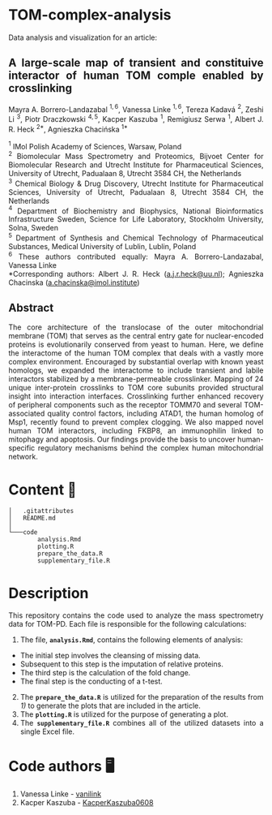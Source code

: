 <div align='justify'>

# TOM-complex-analysis
Data analysis and visualization for an article:

## A large-scale map of transient and constituive interactor of human TOM comple enabled by crosslinking

Mayra A. Borrero-Landazabal $^{1,6}$, Vanessa Linke $^{1,6}$, Tereza Kadavá $^{2}$, Zeshi Li $^{3}$, Piotr Draczkowski $^{4,5}$, 
Kacper Kaszuba $^{1}$, Remigiusz Serwa $^{1}$, Albert J. R. Heck $^{2*}$, Agnieszka Chacińska $^{1*}$

$^1$ IMol Polish Academy of Sciences, Warsaw, Poland <br>
$^2$ Biomolecular Mass Spectrometry and Proteomics, Bijvoet Center for Biomolecular 
Research and Utrecht Institute for Pharmaceutical Sciences, University of Utrecht, 
Padualaan 8, Utrecht 3584 CH, the Netherlands <br>
$^3$ Chemical Biology & Drug Discovery, Utrecht Institute for Pharmaceutical Sciences,
 University of Utrecht, Padualaan 8, Utrecht 3584 CH, the Netherlands <br>
$^4$ Department of Biochemistry and Biophysics, National Bioinformatics Infrastructure 
Sweden, Science for Life Laboratory, Stockholm University, Solna, Sweden <br>
$^5$ Department of Synthesis and Chemical Technology of Pharmaceutical Substances, 
Medical University of Lublin, Lublin, Poland <br>
$^6$ These authors contributed equally: Mayra A. Borrero-Landazabal, Vanessa Linke <br>
*Corresponding authors: Albert J. R. Heck (a.j.r.heck@uu.nl); Agnieszka Chacinska (a.chacinska@imol.institute)

## Abstract

The core architecture of the translocase of the outer mitochondrial membrane (TOM) that
serves as the central entry gate for nuclear-encoded proteins is evolutionarily conserved from
yeast to human. Here, we define the interactome of the human TOM complex that deals with a
vastly more complex environment. Encouraged by substantial overlap with known yeast
homologs, we expanded the interactome to include transient and labile interactors stabilized by
a membrane-permeable crosslinker. Mapping of 24 unique inter-protein crosslinks to TOM core
subunits provided structural insight into interaction interfaces. Crosslinking further enhanced
recovery of peripheral components such as the receptor TOMM70 and several TOM-associated
quality control factors, including ATAD1, the human homolog of Msp1, recently found to prevent
complex clogging. We also mapped novel human TOM interactors, including FKBP8, an
immunophilin linked to mitophagy and apoptosis. Our findings provide the basis to uncover
human-specific regulatory mechanisms behind the complex human mitochondrial network.

# Content 📁

```
│   .gitattributes
│   README.md
│
└───code
        analysis.Rmd
        plotting.R
        prepare_the_data.R
        supplementary_file.R
```

# Description

This repository contains the code used to analyze the mass spectrometry data for TOM-PD. Each file is responsible for the following calculations:
1) The file, **`analysis.Rmd`**, contains the following elements of analysis:
- The initial step involves the cleansing of missing data.
- Subsequent to this step is the imputation of relative proteins.
- The third step is the calculation of the fold change.
- The final step is the conducting of a t-test.
2) The **`prepare_the_data.R`** is utilized for the preparation of the results from *1)* to generate the plots that are included in the article.
3) The **`plotting.R`** is utilized for the purpose of generating a plot.
4) The **`supplementary_file.R`** combines all of the utilized datasets into a single Excel file.

# Code authors 🖥️

1. Vanessa Linke - [vanilink](https://github.com/vanilink)
2. Kacper Kaszuba - [KacperKaszuba0608](https://github.com/KacperKaszuba0608)

</div>